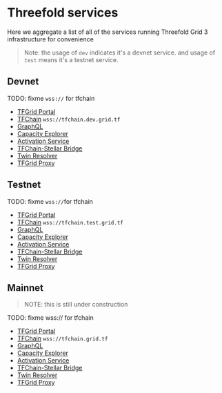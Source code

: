 # Threefold services

Here we aggregate a list of all of the services running Threefold Grid 3 infrastructure for convenience

> Note: the usage of `dev` indicates it's a devnet service.
> and usage of `test` means it's a testnet service. 

## Devnet

TODO: fixme `wss://` for tfchain

- [TFGrid Portal ](https://portal.dev.grid.tf)
- [TFChain](https://tfchain.dev.grid.tf) `wss://tfchain.dev.grid.tf`
- [GraphQL](https://graphql.dev.grid.tf/graphql)
- [Capacity Explorer](https://explorer.dev.grid.tf)
- [Activation Service](https://activation.dev.grid.tf/activation/)
- [TFChain-Stellar Bridge](https://bridge.dev.grid.tf)
- [Twin Resolver](https://twin.dev.grid.tf)
- [TFGrid Proxy ](https://gridproxy.dev.grid.tf)


## Testnet

TODO: fixme `wss://`for tfchain
- [TFGrid Portal ](https://portal.test.grid.tf)
- [TFChain](https://tfchain.test.grid.tf) `wss://tfchain.test.grid.tf`
- [GraphQL](https://graphql.test.grid.tf/graphql)
- [Capacity Explorer](https://explorer.test.grid.tf)
- [Activation Service](https://activation.test.grid.tf/activation/)
- [TFChain-Stellar Bridge](https://bridge.test.grid.tf)
- [Twin Resolver](https://twin.test.grid.tf)
- [TFGrid Proxy ](https://gridproxy.test.grid.tf)

## Mainnet

> NOTE: this is still under construction
> 

TODO: fixme wss:// for tfchain
- [TFGrid Portal ](https://portal.grid.tf)
- [TFChain](https://tfchain.grid.tf) `wss://tfchain.grid.tf`
- [GraphQL](https://graphql.grid.tf/graphql)
- [Capacity Explorer](https://explorer.grid.tf)
- [Activation Service](https://activation.grid.tf/activation/)
- [TFChain-Stellar Bridge](https://bridge.grid.tf)
- [Twin Resolver](https://twin.grid.tf)
- [TFGrid Proxy ](https://gridproxy.grid.tf)